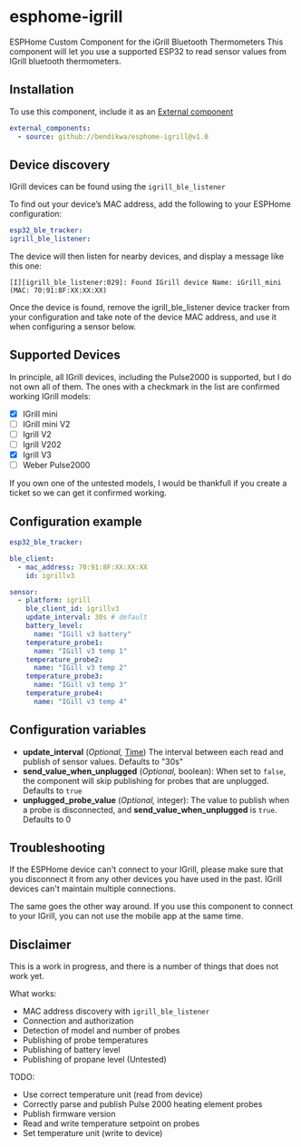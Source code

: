 # esphome-igrill

ESPHome Custom Component for the iGrill Bluetooth Thermometers
This component will let you use a supported ESP32 to read sensor values from IGrill bluetooth thermometers.

## Installation

To use this component, include it as an [External component](https://esphome.io/components/external_components.html)

```yaml
external_components:
  - source: github://bendikwa/esphome-igrill@v1.0
```

## Device discovery

IGrill devices can be found using the `igrill_ble_listener`

To find out your device’s MAC address, add the following to your ESPHome configuration:

```yaml
esp32_ble_tracker:
igrill_ble_listener:
```

The device will then listen for nearby devices, and display a message like this one:

```
[I][igrill_ble_listener:029]: Found IGrill device Name: iGrill_mini (MAC: 70:91:8F:XX:XX:XX)
```

Once the device is found, remove the igrill_ble_listener device tracker from your configuration and take note of the device MAC address, and use it when configuring a sensor below.

## Supported Devices
In principle, all IGrill devices, including the Pulse2000 is supported, but I do not own all of them. The ones with a checkmark in the list are confirmed working IGrill models:

- [x] IGrill mini
- [ ] IGrill mini V2
- [ ] Igrill V2
- [ ] Igrill V202
- [x] Igrill V3
- [ ] Weber Pulse2000

If you own one of the untested models, I would be thankfull if you create a ticket so we can get it confirmed working.

## Configuration example

```yaml
esp32_ble_tracker:

ble_client:
  - mac_address: 70:91:8F:XX:XX:XX
    id: igrillv3

sensor:
  - platform: igrill
    ble_client_id: igrillv3
    update_interval: 30s # default
    battery_level:
      name: "IGill v3 battery"
    temperature_probe1:
      name: "IGill v3 temp 1"
    temperature_probe2:
      name: "IGill v3 temp 2"
    temperature_probe3:
      name: "IGill v3 temp 3"
    temperature_probe4:
      name: "IGill v3 temp 4"
```
## Configuration variables
- **update_interval** (*Optional,* [Time](https://esphome.io/guides/configuration-types.html#config-time)) The interval between each read and publish of sensor values. Defaults to "30s"
- **send_value_when_unplugged** (*Optional,* boolean): When set to `false`, the component will skip publishing for probes that are unplugged. Defaults to `true`
- **unplugged_probe_value** (*Optional,* integer): The value to publish when a probe is disconnected, and **send_value_when_unplugged** is `true`. Defaults to 0


## Troubleshooting

If the ESPHome device can't connect to your IGrill, please make sure that you disconnect it from any other devices you have used in the past. IGrill devices can't maintain multiple connections.

The same goes the other way around. If you use this component to connect to your IGrill, you can not use the mobile app at the same time.

## Disclaimer
This is a work in progress, and there is a number of things that does not work yet.

What works:
- MAC address discovery with `igrill_ble_listener`
- Connection and authorization
- Detection of model and number of probes
- Publishing of probe temperatures
- Publishing of battery level
- Publishing of propane level (Untested)

TODO:
- Use correct temperature unit (read from device)
- Correctly parse and publish Pulse 2000 heating element probes
- Publish firmware version
- Read and write temperature setpoint on probes
- Set temperature unit (write to device)